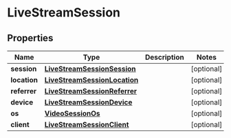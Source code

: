 
# LiveStreamSession

## Properties

Name | Type | Description | Notes
------------ | ------------- | ------------- | -------------
**session** | [**LiveStreamSessionSession**](LiveStreamSessionSession.md) |  |  [optional]
**location** | [**LiveStreamSessionLocation**](LiveStreamSessionLocation.md) |  |  [optional]
**referrer** | [**LiveStreamSessionReferrer**](LiveStreamSessionReferrer.md) |  |  [optional]
**device** | [**LiveStreamSessionDevice**](LiveStreamSessionDevice.md) |  |  [optional]
**os** | [**VideoSessionOs**](VideoSessionOs.md) |  |  [optional]
**client** | [**LiveStreamSessionClient**](LiveStreamSessionClient.md) |  |  [optional]


